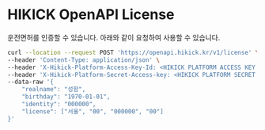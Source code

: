 # HIKICK OpenAPI License

운전면허를 인증할 수 있습니다. 아래와 같이 요청하여 사용할 수 있습니다.

```bash
curl --location --request POST 'https://openapi.hikick.kr/v1/license' \
--header 'Content-Type: application/json' \
--header 'X-Hikick-Platform-Access-Key-Id: <HIKICK PLATFORM ACCESS KEY ID>'
--header 'X-Hikick-Platform-Secret-Access-key: <HIKICK PLATFORM SECRET ACCESS KEY>'
--data-raw '{
    "realname": "성함",
    "birthday": "1970-01-01",
    "identity": "000000",
    "license": ["서울", "00", "000000", "00"]
}'
```
